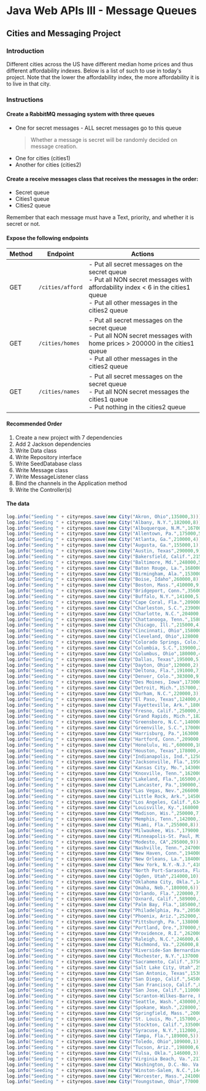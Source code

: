 # Java Web APIs III - Message Queues

## Cities and Messaging Project

### Introduction

Different cities across the US have different median home prices and thus different affordability indexes. Below is a 
list of such to use in today's project. Note that the lower the affordability index, the more affordability it is to live
in that city.

### Instructions

#### Create a RabbitMQ messaging system with three queues

- One for secret messages - ALL secret messages go to this queue
    > Whether a message is secret will be randomly decided on message creation.
- One for cities (cities1)
- Another for cities (cities2)

#### Create a receive messages class that receives the messages in the order:

- Secret queue
- Cities1 queue
- Cities2 queue

Remember that each message must have a Text, priority, and whether it is secret or not.

#### Expose the following endpoints

| Method    | Endpoint          | Actions                                                                           |
| --------- | ----------------- | ----------------------------------------------------------------------------------|
| GET       | `/cities/afford`  | - Put all secret messages on the secret queue<br> - Put all NON secret messages with affordability index < 6 in the cities1 queue<br> - Put all other messages in the cities2 queue     |
| GET       | `/cities/homes`   | - Put all secret messages on the secret queue<br> - Put all NON secret messages with home prices > 200000 in the cities1 queue<br> - Put all other messages in the cities2 queue        |
| GET       | `/cities/names`   | - Put all secret messages on the secret queue<br> - Put all NON secret messages the cities1 queue<br> - Put nothing in the cities2 queue                                                |

#### Recommended Order
1. Create a new project with 7 dependencies
2. Add 2 Jackson dependencies
3. Write Data class
4. Write Repository interface
5. Write SeedDatabase class
6. Write Message class
7. Write MessageListener class
8. Bind the channels in the Application method
9. Write the Controller(s)

#### The data

```` java
log.info("Seeding " + cityrepos.save(new City("Akron, Ohio",135000,3)));
log.info("Seeding " + cityrepos.save(new City("Albany, N.Y.",182000,8)));
log.info("Seeding " + cityrepos.save(new City("Albuquerque, N.M.",167000,7)));
log.info("Seeding " + cityrepos.save(new City("Allentown, Pa.",175000,5)));
log.info("Seeding " + cityrepos.save(new City("Atlanta, Ga.",210000,4)));
log.info("Seeding " + cityrepos.save(new City("Augusta, Ga.",155000,1)));
log.info("Seeding " + cityrepos.save(new City("Austin, Texas",290000,9)));
log.info("Seeding " + cityrepos.save(new City("Bakersfield, Calif.",215000,7)));
log.info("Seeding " + cityrepos.save(new City("Baltimore, Md.",248000,5)));
log.info("Seeding " + cityrepos.save(new City("Baton Rouge, La.",168000,3)));
log.info("Seeding " + cityrepos.save(new City("Birmingham, Ala.",153000,1)));
log.info("Seeding " + cityrepos.save(new City("Boise, Idaho",260000,8)));
log.info("Seeding " + cityrepos.save(new City("Boston, Mass.",410000,9)));
log.info("Seeding " + cityrepos.save(new City("Bridgeport, Conn.",356000,7)));
log.info("Seeding " + cityrepos.save(new City("Buffalo, N.Y.",141000,5)));
log.info("Seeding " + cityrepos.save(new City("Cape Coral, Fla.",209000,8)));
log.info("Seeding " + cityrepos.save(new City("Charleston, S.C.",239000,8)));
log.info("Seeding " + cityrepos.save(new City("Charlotte, N.C.",204000,4)));
log.info("Seeding " + cityrepos.save(new City("Chattanooga, Tenn.",158000,4)));
log.info("Seeding " + cityrepos.save(new City("Chicago, Ill.",215000,4)));
log.info("Seeding " + cityrepos.save(new City("Cincinnati, Ohio",158000,2)));
log.info("Seeding " + cityrepos.save(new City("Cleveland, Ohio",128000,1)));
log.info("Seeding " + cityrepos.save(new City("Colorado Springs, Colo.",280000,8)));
log.info("Seeding " + cityrepos.save(new City("Columbia, S.C.",139000,2)));
log.info("Seeding " + cityrepos.save(new City("Columbus, Ohio",180000,4)));
log.info("Seeding " + cityrepos.save(new City("Dallas, Texas",195000,5)));
log.info("Seeding " + cityrepos.save(new City("Dayton, Ohio",120000,2)));
log.info("Seeding " + cityrepos.save(new City("Deltona, Fla.",191000,7)));
log.info("Seeding " + cityrepos.save(new City("Denver, Colo.",383000,9)));
log.info("Seeding " + cityrepos.save(new City("Des Moines, Iowa",173000,3)));
log.info("Seeding " + cityrepos.save(new City("Detroit, Mich.",157000,1)));
log.info("Seeding " + cityrepos.save(new City("Durham, N.C.",220000,3)));
log.info("Seeding " + cityrepos.save(new City("El Paso, Texas",124000,6)));
log.info("Seeding " + cityrepos.save(new City("Fayetteville, Ark.",180000,2)));
log.info("Seeding " + cityrepos.save(new City("Fresno, Calif.",250000,9)));
log.info("Seeding " + cityrepos.save(new City("Grand Rapids, Mich.",182000,5)));
log.info("Seeding " + cityrepos.save(new City("Greensboro, N.C.",140000,3)));
log.info("Seeding " + cityrepos.save(new City("Greenville, S.C.",170000,5)));
log.info("Seeding " + cityrepos.save(new City("Harrisburg, Pa.",163000,3)));
log.info("Seeding " + cityrepos.save(new City("Hartford, Conn.",209000,5)));
log.info("Seeding " + cityrepos.save(new City("Honolulu, Hi.",600000,10)));
log.info("Seeding " + cityrepos.save(new City("Houston, Texas",178000,4)));
log.info("Seeding " + cityrepos.save(new City("Indianapolis, Ind.",125000,2)));
log.info("Seeding " + cityrepos.save(new City("Jacksonville, Fla.",195000,3)));
log.info("Seeding " + cityrepos.save(new City("Kansas City, Mo.",143000,3)));
log.info("Seeding " + cityrepos.save(new City("Knoxville, Tenn.",162000,4)));
log.info("Seeding " + cityrepos.save(new City("Lakeland, Fla.",165000,6)));
log.info("Seeding " + cityrepos.save(new City("Lancaster, Pa.",190000,7)));
log.info("Seeding " + cityrepos.save(new City("Las Vegas, Nev.",266000,8)));
log.info("Seeding " + cityrepos.save(new City("Little Rock, Ark.",145000,2)));
log.info("Seeding " + cityrepos.save(new City("Los Angeles, Calif.",634000,10)));
log.info("Seeding " + cityrepos.save(new City("Louisville, Ky.",168000,3)));
log.info("Seeding " + cityrepos.save(new City("Madison, Wis.",250000,7)));
log.info("Seeding " + cityrepos.save(new City("Memphis, Tenn.",142000,1)));
log.info("Seeding " + cityrepos.save(new City("Miami, Fla.",255000,8)));
log.info("Seeding " + cityrepos.save(new City("Milwaukee, Wis.",179000,2)));
log.info("Seeding " + cityrepos.save(new City("Minneapolis-St. Paul, Minn.",252000,5)));
log.info("Seeding " + cityrepos.save(new City("Modesto, CA",295000,9)));
log.info("Seeding " + cityrepos.save(new City("Nashville, Tenn.",247000,6)));
log.info("Seeding " + cityrepos.save(new City("New Haven, Conn.",194000,6)));
log.info("Seeding " + cityrepos.save(new City("New Orleans, La.",184000,4)));
log.info("Seeding " + cityrepos.save(new City("New York, N.Y.-N.J.",410000,10)));
log.info("Seeding " + cityrepos.save(new City("North Port-Sarasota, Fla.",234000,8)));
log.info("Seeding " + cityrepos.save(new City("Ogden, Utah",214000,10)));
log.info("Seeding " + cityrepos.save(new City("Oklahoma City, Okla.",148000,1)));
log.info("Seeding " + cityrepos.save(new City("Omaha, Neb.",180000,6)));
log.info("Seeding " + cityrepos.save(new City("Orlando, Fla.",220000,7)));
log.info("Seeding " + cityrepos.save(new City("Oxnard, Calif.",589000,10)));
log.info("Seeding " + cityrepos.save(new City("Palm Bay, Fla.",185000,5)));
log.info("Seeding " + cityrepos.save(new City("Philadelphia, Pa.",205000,1)));
log.info("Seeding " + cityrepos.save(new City("Phoenix, Ariz.",252000,7)));
log.info("Seeding " + cityrepos.save(new City("Pittsburgh, Pa.",138000,2)));
log.info("Seeding " + cityrepos.save(new City("Portland, Ore.",370000,9)));
log.info("Seeding " + cityrepos.save(new City("Providence, R.I.",262000,6)));
log.info("Seeding " + cityrepos.save(new City("Raleigh, N.C.",246000,6)));
log.info("Seeding " + cityrepos.save(new City("Richmond, Va.",226000,8)));
log.info("Seeding " + cityrepos.save(new City("Riverside-San Bernardino, Calif.",339000,10)));
log.info("Seeding " + cityrepos.save(new City("Rochester, N.Y.",137000,4)));
log.info("Seeding " + cityrepos.save(new City("Sacramento, Calif.",375000,8)));
log.info("Seeding " + cityrepos.save(new City("Salt Lake City, Utah",255000,9)));
log.info("Seeding " + cityrepos.save(new City("San Antonio, Texas",153000,6)));
log.info("Seeding " + cityrepos.save(new City("San Diego, Calif.",545000,10)));
log.info("Seeding " + cityrepos.save(new City("San Francisco, Calif.",860000,10)));
log.info("Seeding " + cityrepos.save(new City("San Jose, Calif.",1100000,10)));
log.info("Seeding " + cityrepos.save(new City("Scranton-Wilkes-Barre, Pa.",100000,2)));
log.info("Seeding " + cityrepos.save(new City("Seattle, Wash.",430000,9)));
log.info("Seeding " + cityrepos.save(new City("Spokane, Wash.",228000,7)));
log.info("Seeding " + cityrepos.save(new City("Springfield, Mass.",200000,6)));
log.info("Seeding " + cityrepos.save(new City("St. Louis, Mo.",157000,4)));
log.info("Seeding " + cityrepos.save(new City("Stockton, Calif.",335000,10)));
log.info("Seeding " + cityrepos.save(new City("Syracuse, N.Y.",112000,1)));
log.info("Seeding " + cityrepos.save(new City("Tampa, Fla.",189000,5)));
log.info("Seeding " + cityrepos.save(new City("Toledo, Ohio",109000,1)));
log.info("Seeding " + cityrepos.save(new City("Tucson, Ariz.",198000,6)));
log.info("Seeding " + cityrepos.save(new City("Tulsa, Okla.",146000,3)));
log.info("Seeding " + cityrepos.save(new City("Virginia Beach, Va.",217000,9)));
log.info("Seeding " + cityrepos.save(new City("Washington, D.C.-No. Va.",375000,9)));
log.info("Seeding " + cityrepos.save(new City("Winston-Salem, N.C.",144000,2)));
log.info("Seeding " + cityrepos.save(new City("Worcester, Mass.",241000,7)));
log.info("Seeding " + cityrepos.save(new City("Youngstown, Ohio",77000,1)));
````